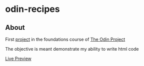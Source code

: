 # odin-recipes

## About

First [project](https://www.theodinproject.com/paths/foundations/courses/foundations/lessons/recipes) in the foundations course of [The Odin Project](https://www.theodinproject.com/) 

The objective is meant demonstrate my ability to write html code

[Live Preview](https://elixy.github.io/odin-recipes/)